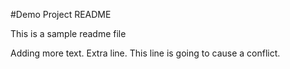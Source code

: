 #Demo Project README

This is a sample readme file

Adding more text.
Extra line.
This line is going to cause a conflict.